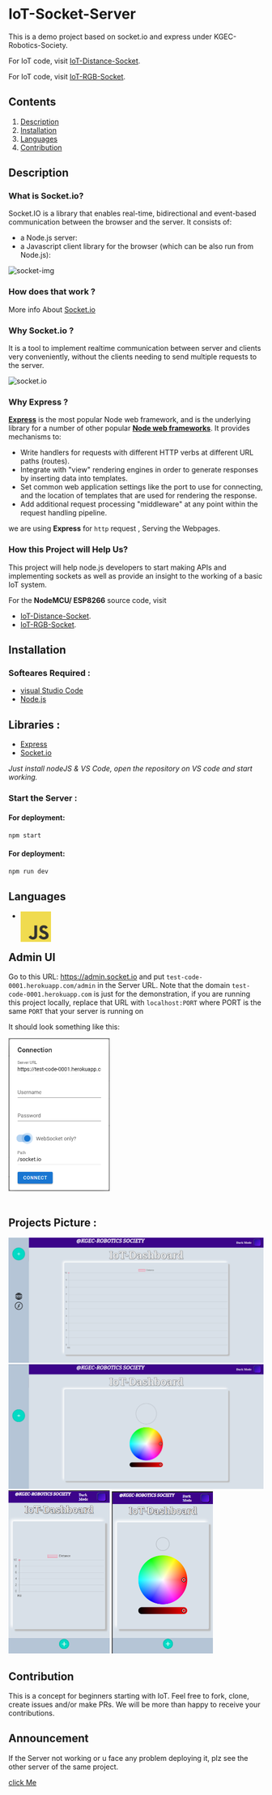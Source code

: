 # **IoT-Socket-Server**
This is a demo project based on socket.io and express under KGEC-Robotics-Society.

For IoT code, visit [IoT-Distance-Socket](https://github.com/PSR0001/IoT-Distance-Socket). 

For IoT code, visit [IoT-RGB-Socket](https://github.com/PSR0001/IoT-RGB-Socket).


## **Contents**
1. [Description](#description)
0. [Installation](#installation)
0. [Languages](#languages)
0. [Contribution](#contribution)

## **Description**

### **What is Socket.io?**
 
 Socket.IO is a library that enables real-time, bidirectional and event-based communication between the browser and the server. It consists of:

 - a Node.js server:
 - a Javascript client library for the browser (which can be also run from Node.js):

![socket-img](https://socket.io/images/bidirectional-communication.png)

### **How does that work ?**
 More info About [Socket.io](https://socket.io/docs/v4/) 


### **Why Socket.io ?**
It is a tool to implement realtime communication between server and clients very conveniently, without the clients needing to send multiple requests to the server.

 <img alt="socket.io" width="600px" src="https://miro.medium.com/max/1400/0*xBLcbcD2-YfIQtg8.jpg" /> 

### **Why Express ?**
[**Express**](https://expressjs.com/) is the most popular Node web framework, and is the underlying library for a number of other popular [**Node web frameworks**](https://expressjs.com/en/resources/frameworks.html). It provides mechanisms to:

- Write handlers for requests with different HTTP verbs at different URL paths (routes).
- Integrate with "view" rendering engines in order to generate responses by inserting data into templates.
- Set common web application settings like the port to use for connecting, and the location of templates that are used for rendering the response.
- Add additional request processing "middleware" at any point within the request handling pipeline.

we are using **Express** for ```http``` request , Serving the Webpages.

### How this Project will Help Us?
This project will help node.js developers to start making APIs and implementing sockets as well as provide an insight to the working of a basic IoT system.

For the **NodeMCU/ ESP8266** source code, visit 

- [IoT-Distance-Socket](https://github.com/PSR0001/IoT-Distance-Socket). 
- [IoT-RGB-Socket](https://github.com/PSR0001/IoT-RGB-Socket).

## **Installation**
   ### Softeares Required :
   * [visual Studio Code](https://code.visualstudio.com/download)
   * [Node.js](https://nodejs.org/en/)

## **Libraries :**
 
 * [Express](https://expressjs.com/en/starter/hello-world.html)
 * [Socket.io](https://socket.io/docs/v4/)

_Just install nodeJS & VS Code, open the repository on VS code and start working._

### Start the Server :
#### For deployment:
```
npm start
```
#### For deployment:
```
npm run dev
```

## **Languages**

- <img align="left" alt="C++" width="60px" src="https://raw.githubusercontent.com/github/explore/80688e429a7d4ef2fca1e82350fe8e3517d3494d/topics/javascript/javascript.png" />
<br>


## **Admin UI**
Go to this URL: https://admin.socket.io and put ```test-code-0001.herokuapp.com/admin``` in the Server URL. Note that the domain ```test-code-0001.herokuapp.com``` is just for the demonstration, if you are running this project locally, replace that URL with ```localhost:PORT``` where PORT is the same ```PORT``` that your server is running on

It should look something like this:

<img alt="Admin UI" src="./images/Admin_UI.png" width="200px"/>
<!-- ![Admin UI](C:\Users\91974\Pictures\TECH PEEKS WEEK 07\Admin_UI.png) -->
<br>
<br>

## **Projects Picture :**

<img alt="Laptop-Distance" src="./images/iot1.png" />
<img alt="Laptop-RGB" src="./images/iot3.png" />

<br>
<img alt="Phone_Distance" src="./images/iot4.png" width="200px"/> <img alt="Phone-RGB" src="./images/iot5.png" width="200px"/>

<br>

## **Contribution**
This is a concept for beginners starting with IoT. Feel free to fork, clone, create issues and/or make PRs. We will be more than happy to receive your contributions.
## **Announcement**
If the Server not working or u face any problem deploying it, plz see the other server of the same project.

[click Me](https://github.com/PSR0001/Test-Heroku-Server)






